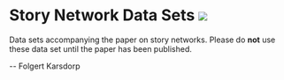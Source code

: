 # Story Network Data Sets ![](https://zenodo.org/badge/doi/10.5281/zenodo.51588.svg)

Data sets accompanying the paper on story networks. Please do **not** use these data set until the paper has been published.

-- Folgert Karsdorp
